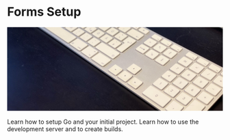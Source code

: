 # Forms Setup

![teaser](teaser.jpg)

Learn how to setup Go and your initial project. Learn how to use the development server and to create builds.